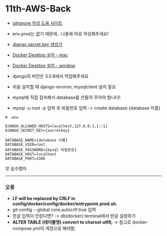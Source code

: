 # 11th-AWS-Back

- [gitignore 작성 도움 사이트](https://www.toptal.com/developers/gitignore)
- env.prod는 없기 때문에...나중에 따로 작성해주세요!

- [django secret key 생성기](https://miniwebtool.com/django-secret-key-generator/)

- [Docker Desktop 설치 - mac](https://docs.docker.com/desktop/mac/install/)
- [Docker Desktop 설치 - window](https://docs.docker.com/desktop/windows/install/)

- django의 버전은 3.0.8에서 작업해주세요
- 처음 설치할 때 django-environ, mysqlclient 설치 필요

- mysql에 직접 접속해서 database를 만들어 주어야 합니다!
- mysql -u root -p 입력 후 비밀번호 입력 -> create database {database 이름}
```
# .env

DJANGO_ALLOWED_HOSTS=localhost,127.0.0.1,[::1]
DJANGO_SECRET_KEY={secretkey}

DATABASE_NAME={database 이름}
DATABASE_USER=root
DATABASE_PASSWORD={mysql 비밀번호}
DATABASE_HOST=localhost
DATABASE_PORT=3306
```
앗 실수했따

-----

### 오류

- **LF will be replaced by CRLF in config/docker/config/docker/entrypoint.prod.sh.**
- git config --global core.autocrlf true 입력
- 한글 입력이 안된다면? -> db(docker) terminal에서 한글 설정하기
- **ALTER TABLE (테이블명) convert to charset utf8;** -> 참고로 docker-compose.yml의 계정으로 해야함.